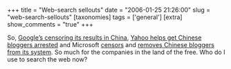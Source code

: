 +++
title = "Web-search sellouts"
date = "2006-01-25 21:26:00"
slug = "web-search-sellouts"
[taxonomies]
tags = ['general']
[extra]
show_comments = "true"
+++

So, [Google’s censoring its results in China](http://news.bbc.co.uk/1/hi/technology/4647398.stm), [Yahoo helps get Chinese bloggers arrested](http://news.bbc.co.uk/1/hi/world/asia-pacific/4221538.stm) and Microsoft [censors](http://news.bbc.co.uk/1/hi/technology/4088702.stm) and [removes Chinese bloggers from its system](http://rconversation.blogs.com/rconversation/2006/01/microsoft_takes.html). So much for the companies in the land of the free. Who do I use to search the web now?
